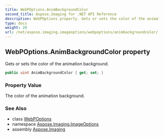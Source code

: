 ```yaml
---
title: WebPOptions.AnimBackgroundColor
second_title: Aspose.Imaging for .NET API Reference
description: WebPOptions property. Gets or sets the color of the animation background
type: docs
weight: 20
url: /net/aspose.imaging.imageoptions/webpoptions/animbackgroundcolor/
---
```

## WebPOptions.AnimBackgroundColor property

Gets or sets the color of the animation background.

```csharp
public uint AnimBackgroundColor { get; set; }
```

### Property Value

The color of the animation background.

### See Also

* class [WebPOptions](../)
* namespace [Aspose.Imaging.ImageOptions](../../webpoptions/)
* assembly [Aspose.Imaging](../../../)


